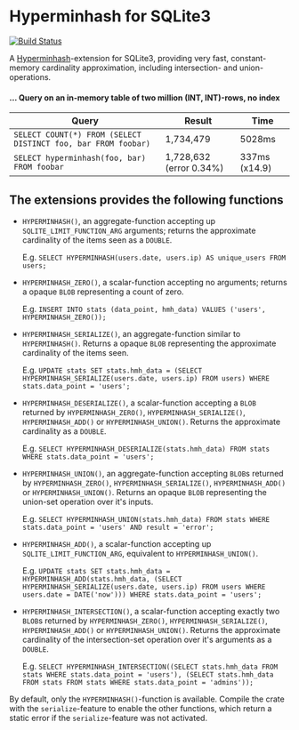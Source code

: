 # Hyperminhash for SQLite3

[![Build Status](https://travis-ci.org/lukaslueg/sqlite3_hyperminhash.svg?branch=master)](https://travis-ci.org/lukaslueg/sqlite3_hyperminhash)

A [Hyperminhash](https://github.com/lukaslueg/hyperminhash)-extension for SQLite3, providing very fast, constant-memory cardinality approximation, including intersection- and union-operations.

#### ... Query on an in-memory table of two million (INT, INT)-rows, no index

 Query                                                        | Result                  | Time
--------------------------------------------------------------|-------------------------|--------------
`SELECT COUNT(*) FROM (SELECT DISTINCT foo, bar FROM foobar)` | 1,734,479               | 5028ms
`SELECT hyperminhash(foo, bar) FROM foobar`                   | 1,728,632 (error 0.34%) | 337ms (x14.9)


## The extensions provides the following functions

* `HYPERMINHASH()`, an aggregate-function accepting up `SQLITE_LIMIT_FUNCTION_ARG` arguments; returns the approximate cardinality of the items seen as a `DOUBLE`.

  E.g. `SELECT HYPERMINHASH(users.date, users.ip) AS unique_users FROM users;`

* `HYPERMINHASH_ZERO()`, a scalar-function accepting no arguments; returns a opaque `BLOB` representing a count of zero.

  E.g. `INSERT INTO stats (data_point, hmh_data) VALUES ('users', HYPERMINHASH_ZERO());`

* `HYPERMINHASH_SERIALIZE()`, an aggregate-function similar to `HYPERMINHASH()`. Returns a opaque `BLOB` representing the approximate cardinality of the items seen.

  E.g. `UPDATE stats SET stats.hmh_data = (SELECT HYPERMINHASH_SERIALIZE(users.date, users.ip) FROM users) WHERE stats.data_point = 'users';`

* `HYPERMINHASH_DESERIALIZE()`, a scalar-function accepting a `BLOB` returned by `HYPERMINHASH_ZERO()`, `HYPERMINHASH_SERIALIZE()`, `HYPERMINHASH_ADD()` or `HYPERMINHASH_UNION()`. Returns the approximate cardinality as a `DOUBLE`.

  E.g. `SELECT HYPERMINHASH_DESERIALIZE(stats.hmh_data) FROM stats WHERE stats.data_point = 'users';`

* `HYPERMINHASH_UNION()`, an aggregate-function accepting `BLOB`s returned by `HYPERMINHASH_ZERO()`, `HYPERMINHASH_SERIALIZE()`, `HYPERMINHASH_ADD()` or `HYPERMINHASH_UNION()`. Returns an opaque `BLOB` representing the union-set operation over it's inputs.

  E.g. `SELECT HYPERMINHASH_UNION(stats.hmh_data) FROM stats WHERE stats.data_point = 'users' AND result = 'error';`

* `HYPERMINHASH_ADD()`, a scalar-function accepting up `SQLITE_LIMIT_FUNCTION_ARG`, equivalent to `HYPERMINHASH_UNION()`.

  E.g. `UPDATE stats SET stats.hmh_data = HYPERMINHASH_ADD(stats.hmh_data, (SELECT HYPERMINHASH_SERIALIZE(users.date, users.ip) FROM users WHERE users.date = DATE('now'))) WHERE stats.data_point = 'users';`

* `HYPERMINHASH_INTERSECTION()`, a scalar-function accepting exactly two `BLOB`s returned by `HYPERMINHASH_ZERO()`, `HYPERMINHASH_SERIALIZE()`, `HYPERMINHASH_ADD()` or `HYPERMINHASH_UNION()`. Returns the approximate cardinality of the intersection-set operation over it's arguments as a `DOUBLE`.

  E.g. `SELECT HYPERMINHASH_INTERSECTION((SELECT stats.hmh_data FROM stats WHERE stats.data_point = 'users'), (SELECT stats.hmh_data FROM stats FROM stats WHERE stats.data_point = 'admins'));`

By default, only the `HYPERMINHASH()`-function is available. Compile the crate with the `serialize`-feature to enable the other functions, which return a static error if the `serialize`-feature was not activated.
